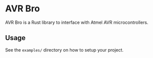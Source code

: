 # AVR Bro

AVR Bro is a Rust library to interface with Atmel AVR microcontrollers.

## Usage

See the `examples/` directory on how to setup your project.